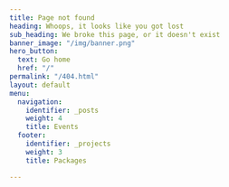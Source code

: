 ```yaml
---
title: Page not found
heading: Whoops, it looks like you got lost
sub_heading: We broke this page, or it doesn't exist
banner_image: "/img/banner.png"
hero_button:
  text: Go home
  href: "/"
permalink: "/404.html"
layout: default
menu:
  navigation:
    identifier: _posts
    weight: 4
    title: Events
  footer:
    identifier: _projects
    weight: 3
    title: Packages

---
```

